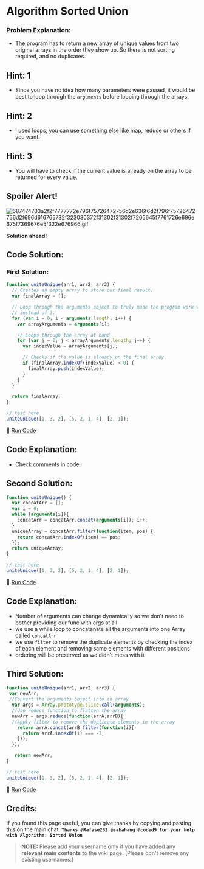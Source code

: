 # Algorithm Sorted Union

### Problem Explanation:

- The program has to return a new array of unique values from two original arrays in the order they show up. So there is not sorting required, and no duplicates.

## Hint: 1

- Since you have no idea how many parameters were passed, it would be best to loop through the `arguments` before looping through the arrays.

## Hint: 2

- I used loops, you can use something else like map, reduce or others if you want.

## Hint: 3

- You will have to check if the current value is already on the array to be returned for every value.

## Spoiler Alert!

![687474703a2f2f7777772e796f75726472756d2e636f6d2f796f75726472756d2f696d616765732f323030372f31302f31302f7265645f7761726e696e675f7369676e5f322e676966.gif](https://files.gitter.im/FreeCodeCamp/Wiki/nlOm/thumb/687474703a2f2f7777772e796f75726472756d2e636f6d2f796f75726472756d2f696d616765732f323030372f31302f31302f7265645f7761726e696e675f7369676e5f322e676966.gif)

**Solution ahead!**

## Code Solution:

### First Solution:

```javascript
function uniteUnique(arr1, arr2, arr3) {
  // Creates an empty array to store our final result.
  var finalArray = [];

  // Loop through the arguments object to truly made the program work with two or more arrays
  // instead of 3.
  for (var i = 0; i < arguments.length; i++) {
    var arrayArguments = arguments[i];

    // Loops through the array at hand
    for (var j = 0; j < arrayArguments.length; j++) {
      var indexValue = arrayArguments[j];

      // Checks if the value is already on the final array.
      if (finalArray.indexOf(indexValue) < 0) {
        finalArray.push(indexValue);
      }
    }
  }

  return finalArray;
}

// test here
uniteUnique([1, 3, 2], [5, 2, 1, 4], [2, 1]);
```

:rocket: [Run Code](https://repl.it/CLnM/0)

## Code Explanation:

- Check comments in code.

## Second Solution:

```javascript
function uniteUnique() {
  var concatArr = [];
  var i = 0;
  while (arguments[i]){
    concatArr = concatArr.concat(arguments[i]); i++;
  }
  uniqueArray = concatArr.filter(function(item, pos) {
    return concatArr.indexOf(item) == pos;
  }); 
  return uniqueArray;
}

// test here
uniteUnique([1, 3, 2], [5, 2, 1, 4], [2, 1]);
```

:rocket: [Run Code](https://repl.it/CLnN/0)

## Code Explanation:

- Number of arguments can change dynamically so we don't need to bother providing our func with args at all
- we use a while loop to concatanate all the arguments into one Array called `concatArr`
- we use `filter` to remove the duplicate elements by checking the index of each element and removing same elements with different positions
- ordering will be preserved as we didn't mess with it

## Third Solution:

```javascript
function uniteUnique(arr1, arr2, arr3) {
 var newArr;
 //Convert the arguments object into an array
  var args = Array.prototype.slice.call(arguments);
  //Use reduce function to flatten the array
  newArr = args.reduce(function(arrA,arrB){
  //Apply filter to remove the duplicate elements in the array
    return arrA.concat(arrB.filter(function(i){
      return arrA.indexOf(i) === -1;
    }));
  });

   return newArr;                    
}

// test here
uniteUnique([1, 3, 2], [5, 2, 1, 4], [2, 1]);
```

:rocket: [Run Code](https://repl.it/CLnO/0)

## Credits:

If you found this page useful, you can give thanks by copying and pasting this on the main chat: **`Thanks @Rafase282 @sabahang @coded9 for your help with Algorithm: Sorted Union`**

> **NOTE:** Please add your username only if you have added any **relevant main contents** to the wiki page. (Please don't remove any existing usernames.)
